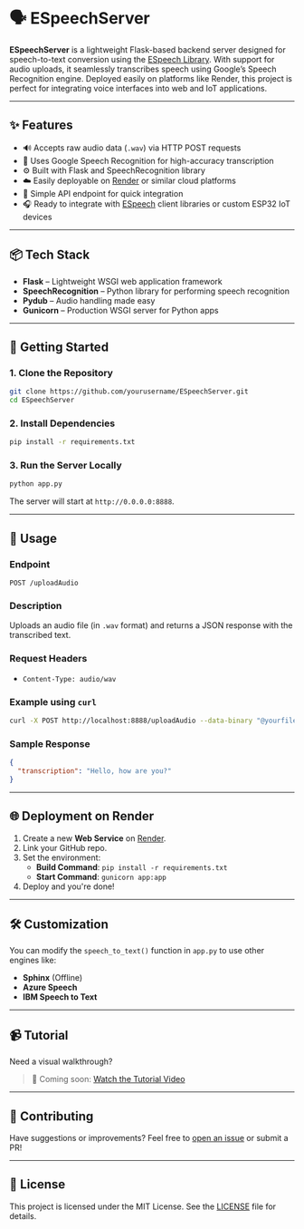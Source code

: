 # 🗣️ ESpeechServer

**ESpeechServer** is a lightweight Flask-based backend server designed for speech-to-text conversion using the [ESpeech Library](https://github.com/yourusername/ESpeech). With support for audio uploads, it seamlessly transcribes speech using Google’s Speech Recognition engine. Deployed easily on platforms like Render, this project is perfect for integrating voice interfaces into web and IoT applications.

---

## ✨ Features

- 🔊 Accepts raw audio data (`.wav`) via HTTP POST requests
- 🧠 Uses Google Speech Recognition for high-accuracy transcription
- ⚙️ Built with Flask and SpeechRecognition library
- ☁️ Easily deployable on [Render](https://render.com/) or similar cloud platforms
- 🔁 Simple API endpoint for quick integration
- 🎧 Ready to integrate with [ESpeech](https://github.com/yourusername/ESpeech) client libraries or custom ESP32 IoT devices

---

## 📦 Tech Stack

- **Flask** – Lightweight WSGI web application framework  
- **SpeechRecognition** – Python library for performing speech recognition  
- **Pydub** – Audio handling made easy  
- **Gunicorn** – Production WSGI server for Python apps  

---

## 🚀 Getting Started

### 1. Clone the Repository

```bash
git clone https://github.com/yourusername/ESpeechServer.git
cd ESpeechServer
```

### 2. Install Dependencies

```bash
pip install -r requirements.txt
```

### 3. Run the Server Locally

```bash
python app.py
```

The server will start at `http://0.0.0.0:8888`.

---

## 🎯 Usage

### Endpoint

```
POST /uploadAudio
```

### Description

Uploads an audio file (in `.wav` format) and returns a JSON response with the transcribed text.

### Request Headers

- `Content-Type: audio/wav`

### Example using `curl`

```bash
curl -X POST http://localhost:8888/uploadAudio --data-binary "@yourfile.wav"
```

### Sample Response

```json
{
  "transcription": "Hello, how are you?"
}
```

---

## 🌐 Deployment on Render

1. Create a new **Web Service** on [Render](https://render.com/).
2. Link your GitHub repo.
3. Set the environment:
   - **Build Command**: `pip install -r requirements.txt`
   - **Start Command**: `gunicorn app:app`
4. Deploy and you're done!

---

## 🛠️ Customization

You can modify the `speech_to_text()` function in `app.py` to use other engines like:

- **Sphinx** (Offline)
- **Azure Speech**
- **IBM Speech to Text**

---

## 📹 Tutorial

Need a visual walkthrough?

> 🎥 Coming soon: [Watch the Tutorial Video](https://github.com/yourusername/ESpeechServer/wiki)

---

## 🤝 Contributing

Have suggestions or improvements? Feel free to [open an issue](https://github.com/yourusername/ESpeechServer/issues) or submit a PR!

---

## 📄 License

This project is licensed under the MIT License. See the [LICENSE](LICENSE) file for details.
